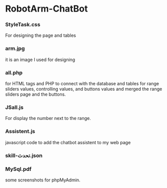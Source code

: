 # RobotArm-ChatBot
### StyleTask.css
For designing the page and tables

### arm.jpg
it is an image I used for designing

### all.php
for HTML tags and PHP to connect with the database and tables for range sliders values, controlling values, and buttons values and merged the range sliders page and the buttons.

### JSall.js
For display the number next to the range.

### Assistent.js
javascript code to add the chatbot assistent to my web page

### skill-تحدث.json


### MySql.pdf
some screenshots for phpMyAdmin.
